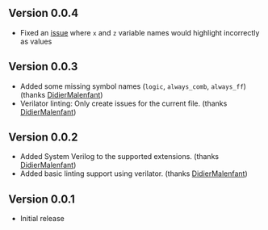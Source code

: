 ## Version 0.0.4

- Fixed an [issue](https://github.com/tsalvo/Verilog-Nova-Extension/issues/2) where `x` and `z` variable names would highlight incorrectly as values

## Version 0.0.3

- Added some missing symbol names (`logic`, `always_comb`, `always_ff`) (thanks [DidierMalenfant](https://github.com/DidierMalenfant)) 
- Verilator linting: Only create issues for the current file. (thanks [DidierMalenfant](https://github.com/DidierMalenfant)) 

## Version 0.0.2

- Added System Verilog to the supported extensions. (thanks [DidierMalenfant](https://github.com/DidierMalenfant)) 
- Added basic linting support using verilator. (thanks [DidierMalenfant](https://github.com/DidierMalenfant))

## Version 0.0.1

- Initial release

